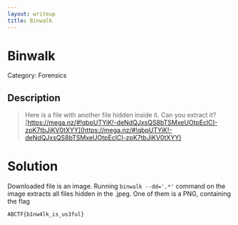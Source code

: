 ```yaml
---
layout: writeup
title: Binwalk
---
```

# Binwalk
Category: Forensics

## Description

> Here is a file with another file hidden inside it. Can you extract it? [https://mega.nz/#!qbpUTYiK!-deNdQJxsQS8bTSMxeUOtpEclCI-zpK7tbJiKV0tXYY](https://mega.nz/#!qbpUTYiK!-deNdQJxsQS8bTSMxeUOtpEclCI-zpK7tbJiKV0tXYY)

# Solution

Downloaded file is an image. Running `binwalk --dd='.*'` command on the image extracts all files hidden in the .jpeg. One of them is a PNG, containing the flag
```
ABCTF{b1nw4lk_is_us3ful}
```  